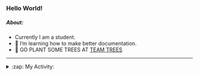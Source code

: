 ### Hello World!

##### About:
- Currently I am a student.
- 🌱 I’m learning how to make better documentation.
- 🌱 GO PLANT SOME TREES AT [TEAM TREES](https://teamtrees.org/)

---
<details>
  <summary>:zap: My Activity:</summary>
  
<!--START_SECTION:waka-->
![Code Time](http://img.shields.io/badge/Code%20Time-1%2C068%20hrs%2048%20mins-blue)

**I'm a Night 🦉** 

```text
🌞 Morning                1650 commits        ███░░░░░░░░░░░░░░░░░░░░░░   10.10 % 
🌆 Daytime                5208 commits        ████████░░░░░░░░░░░░░░░░░   31.89 % 
🌃 Evening                4778 commits        ███████░░░░░░░░░░░░░░░░░░   29.25 % 
🌙 Night                  4697 commits        ███████░░░░░░░░░░░░░░░░░░   28.76 % 
```
📅 **I'm Most Productive on Wednesday** 

```text
Monday                   2377 commits        ████░░░░░░░░░░░░░░░░░░░░░   14.55 % 
Tuesday                  2008 commits        ███░░░░░░░░░░░░░░░░░░░░░░   12.29 % 
Wednesday                3796 commits        ██████░░░░░░░░░░░░░░░░░░░   23.24 % 
Thursday                 2289 commits        ████░░░░░░░░░░░░░░░░░░░░░   14.01 % 
Friday                   1614 commits        ██░░░░░░░░░░░░░░░░░░░░░░░   09.88 % 
Saturday                 1493 commits        ██░░░░░░░░░░░░░░░░░░░░░░░   09.14 % 
Sunday                   2756 commits        ████░░░░░░░░░░░░░░░░░░░░░   16.87 % 
```


📊 **This Week I Spent My Time On** 

```text
🔥 Editors: 
VS Code                  5 hrs 39 mins       █████████████████████████   100.00 % 

🐱‍💻 Projects: 
praise                   2 hrs 17 mins       ██████████░░░░░░░░░░░░░░░   40.60 % 
gdsc-next-weather-app    2 hrs 14 mins       ██████████░░░░░░░░░░░░░░░   39.72 % 
CSF22                    1 hr 6 mins         █████░░░░░░░░░░░░░░░░░░░░   19.68 % 
```


 Last Updated on 20/03/2023 15:06:21 UTC
<!--END_SECTION:waka-->
</details>

